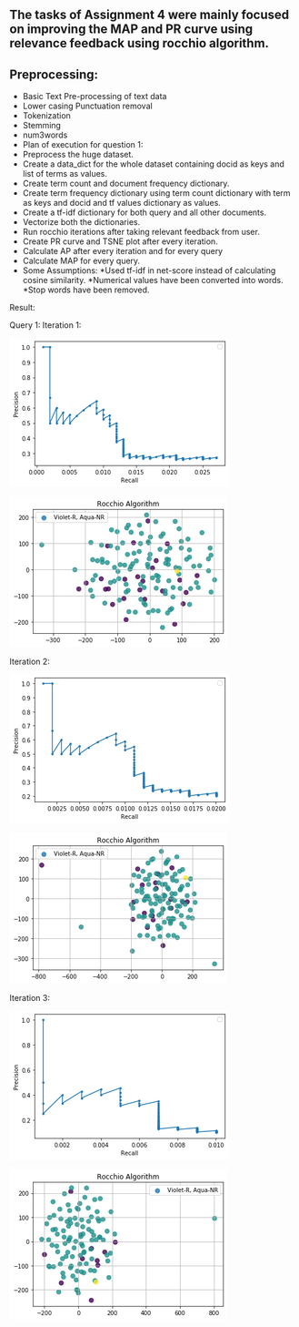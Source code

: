 ## The tasks of Assignment 4 were mainly focused on improving the MAP and PR curve using relevance feedback using rocchio algorithm.
## Preprocessing:
* Basic Text Pre-processing of text data
* Lower casing
Punctuation removal
* Tokenization
* Stemming
* num3words
* Plan of execution for question 1:
* Preprocess the huge dataset.
* Create a data_dict for the whole dataset containing docid as keys and list of terms as values.
* Create term count and document frequency dictionary.
* Create term frequency dictionary using term count dictionary with term as keys and docid and tf values dictionary as values.
* Create a tf-idf dictionary for both query and all other documents.
* Vectorize both the dictionaries.
* Run rocchio iterations after taking relevant feedback from user.
*  Create PR curve and TSNE plot after every iteration.
* Calculate AP after every iteration and for every query
* Calculate MAP for every query.
* Some Assumptions:
*Used tf-idf in net-score instead of calculating cosine similarity.
*Numerical values have been converted into words.
*Stop words have been removed.





Result:


Query 1:
Iteration 1:

![PR curve](/Assignment_4/images/PR_curve1.png)

![Scatter Plot](/Assignment_4/images/scatter1.png)



Iteration 2:

![PR curve](/Assignment_4/images/PR_curve2.png)

![Scatter Plot](/Assignment_4/images/scatter2.png)


Iteration 3:

![PR curve](/Assignment_4/images/PR_curve3.png)

![Scatter Plot](/Assignment_4/images/scatter3.png)

